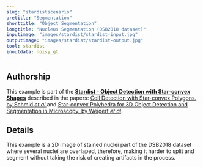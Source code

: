 ```yaml
---
slug: "stardistscenario"
pretitle: "Segmentation"
shorttitle: "Object Segmentation"
longtitle: "Nucleus Segmentation (DSB2018 dataset)"
inputimage: "images/stardist/stardist-input.jpg"
outputimage: "images/stardist/stardist-output.jpg"  
tool: stardist
inoutdata: noisy_gt
---
```


## Authorship
This example is part of the **[Stardist - Object Detection with Star-convex Shapes](https://github.com/mpicbg-csbd/stardist)** described in the papers: [Cell Detection with Star-convex Polygons. by Schmid *et al* ](https://arxiv.org/abs/1806.03535) and [Star-convex Polyhedra for 3D Object Detection and Segmentation in Microscopy. by Weigert *et al*](http://openaccess.thecvf.com/content_WACV_2020/papers/Weigert_Star-convex_Polyhedra_for_3D_Object_Detection_and_Segmentation_in_Microscopy_WACV_2020_paper.pdf).

## Details
This example is a 2D image of stained nuclei part of the DSB2018 dataset where several nuclei are overlaped, therefore, making it harder to split and segment without taking the risk of creating artifacts in the process.
